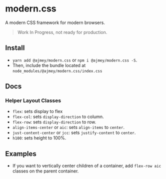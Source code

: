 # modern.css

A modern CSS framework for modern browsers.

> Work In Progress, not ready for production.

## Install

- `yarn add @ajmey/modern.css` or `npm i @ajmey/modern.css -S`.
- Then, include the bundle located at `node_modules/@ajmey/modern.css/index.css`

## Docs

### Helper Layout Classes

- `flex`: sets display to flex
- `flex-col`: sets `display-direction` to column.
- `flex-row`: sets `display-direction` to row.
- `align-items-center` or `aic`: sets `align-items` to `center`.
- `just-content-center` or `jcc`: sets `justify-content` to `center`.
- `h100`: sets height to 100%.

## Examples

- If you want to vertically center children of a container, add `flex-row aic` classes on the parent container.


